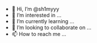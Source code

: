 - 👋 Hi, I’m @sh1myyy
- 👀 I’m interested in ...
- 🌱 I’m currently learning ...
- 💞️ I’m looking to collaborate on ...
- 📫 How to reach me ...

<!---
sh1myyy/sh1myyy is a ✨ special ✨ repository because its `README.md` (this file) appears on your GitHub profile.
You can click the Preview link to take a look at your changes.
--->

